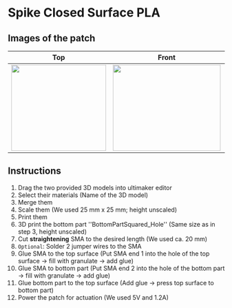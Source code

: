 # Spike Closed Surface PLA
## Images of the patch

Top            |  Front |   Whole patch | Actuated
:-------------------------:|:-------------------------:|:-------------------------:|:-------------------------:
<img src="https://user-images.githubusercontent.com/82590951/187468872-04bd1a10-7b72-4ce1-a562-c8b97fa70898.png" width="220" height="200" />|<img src="https://user-images.githubusercontent.com/82590951/187468959-43c142a5-7bd8-4c01-83c1-9e7a466450bc.png" width="250" height="200" />|<img src="https://user-images.githubusercontent.com/82590951/187469105-07b834bb-01bd-4c49-8f60-aab2c523000d.png" width="250" height="200" />|<img src="https://user-images.githubusercontent.com/82590951/187469207-c013d6b8-5ae0-4b35-8a93-8d7fb9b8076d.png" width="250" height="200" />

## Instructions

1. Drag the two provided 3D models into ultimaker editor
2. Select their materials (Name of the 3D model)
3. Merge them
4. Scale them (We used 25 mm x 25 mm; height unscaled)
5. Print them
6. 3D print the bottom part ''BottomPartSquared_Hole'' (Same size as in step 3, height unscaled)
7. Cut **straightening** SMA to the desired length (We used ca. 20 mm)
8. `Optional`: Solder 2 jumper wires to the SMA
10. Glue SMA to the top surface (Put SMA end 1 into the hole of the top surface &#8594; fill with granulate &#8594; add glue)
11. Glue SMA to bottom part (Put SMA end 2 into the hole of the bottom part &#8594; fill with granulate &#8594; add glue)
12. Glue bottom part to the top surface (Add glue &#8594; press top surface to bottom part)
12. Power the patch for actuation (We used 5V and 1.2A)
